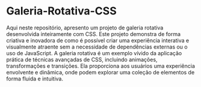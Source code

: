# Galeria-Rotativa-CSS

Aqui neste repositório, apresento um projeto de galeria rotativa desenvolvida inteiramente com CSS. Este projeto demonstra de forma criativa e inovadora de como é possível criar uma experiência interativa e visualmente atraente sem a necessidade de dependências externas ou o uso de JavaScript. A galeria rotativa é um exemplo vívido da aplicação prática de técnicas avançadas de CSS, incluindo animações, transformações e transições. Ela proporciona aos usuários uma experiência envolvente e dinâmica, onde podem explorar uma coleção de elementos de forma fluida e intuitiva.
